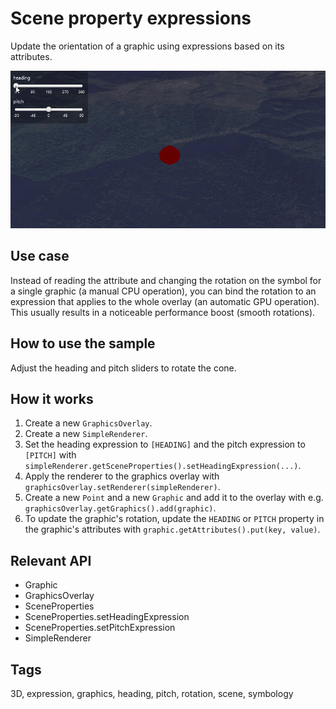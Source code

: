 # Scene property expressions

Update the orientation of a graphic using expressions based on its attributes.

![Image of scene property expressions](ScenePropertiesExpressions.gif)

## Use case

Instead of reading the attribute and changing the rotation on the symbol for a single graphic (a manual CPU operation), you can bind the rotation to an expression that applies to the whole overlay (an automatic GPU operation). This usually results in a noticeable performance boost (smooth rotations).

## How to use the sample

Adjust the heading and pitch sliders to rotate the cone.

## How it works

1. Create a new `GraphicsOverlay`. 
2. Create a new `SimpleRenderer`.
3. Set the heading expression to `[HEADING]` and the pitch expression to `[PITCH]` with `simpleRenderer.getSceneProperties().setHeadingExpression(...)`.
4. Apply the renderer to the graphics overlay with `graphicsOverlay.setRenderer(simpleRenderer)`.
5. Create a new `Point` and a new `Graphic` and add it to the overlay with e.g. `graphicsOverlay.getGraphics().add(graphic)`.
6. To update the graphic's rotation, update the `HEADING` or `PITCH` property in the graphic's attributes with `graphic.getAttributes().put(key, value)`.

## Relevant API

* Graphic
* GraphicsOverlay
* SceneProperties
* SceneProperties.setHeadingExpression
* SceneProperties.setPitchExpression
* SimpleRenderer

## Tags

3D, expression, graphics, heading, pitch, rotation, scene, symbology
